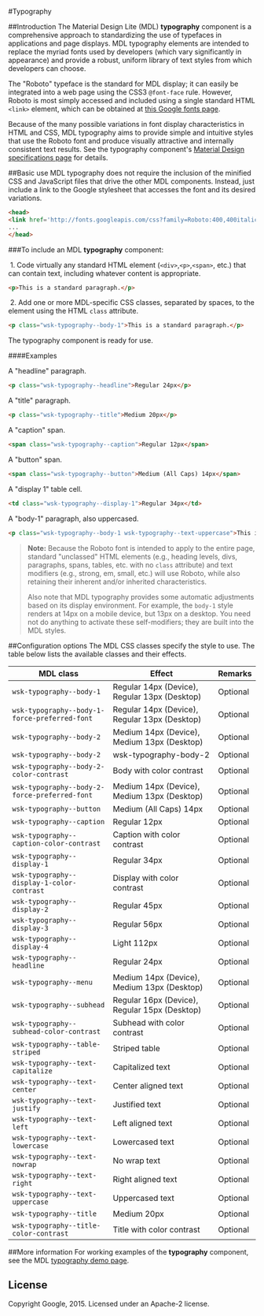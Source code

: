 #Typography

##Introduction
The Material Design Lite (MDL) **typography** component is a comprehensive approach to standardizing the use of typefaces in applications and page displays. MDL typography elements are intended to replace the myriad fonts used by developers (which vary significantly in appearance) and provide a robust, uniform library of text styles from which developers can choose. 

The "Roboto" typeface is the standard for MDL display; it can easily be integrated into a web page using the CSS3 `@font-face` rule. However, Roboto is most simply accessed and included using a single standard HTML `<link>` element, which can be obtained at [this Google fonts page](http://www.google.com/fonts#UsePlace:use/Collection:Roboto).

Because of the many possible variations in font display characteristics in HTML and CSS, MDL typography aims to provide simple and intuitive styles that use the Roboto font and produce visually attractive and internally consistent text results. See the typography component's [Material Design specifications page](http://www.google.com/design/spec/style/typography.html) for details. 

##Basic use
MDL typography does not require the inclusion of the minified CSS and JavaScript files that drive the other MDL components. Instead, just include a link to the Google stylesheet that accesses the font and its desired variations.
```html
<head>
<link href='http://fonts.googleapis.com/css?family=Roboto:400,400italic,500,500italic,700,700italic' rel='stylesheet' type='text/css'>
...
</head>
```

###To include an MDL **typography** component:

&nbsp;1. Code virtually any standard HTML element (`<div>`,`<p>`,`<span>`, etc.) that can contain text, including whatever content is appropriate.
```html
<p>This is a standard paragraph.</p>
```
&nbsp;2. Add one or more MDL-specific CSS classes, separated by spaces, to the element using the HTML `class` attribute.
```html
<p class="wsk-typography--body-1">This is a standard paragraph.</p>
```

The typography component is ready for use.

####Examples

A "headline" paragraph.

```html
<p class="wsk-typography--headline">Regular 24px</p>
```

A "title" paragraph.
```html
<p class="wsk-typography--title">Medium 20px</p>
```

A "caption" span.
```html
<span class="wsk-typography--caption">Regular 12px</span>
```

A "button" span.
```html
<span class="wsk-typography--button">Medium (All Caps) 14px</span>
```
A "display 1" table cell.
```html
<td class="wsk-typography--display-1">Regular 34px</td>
```
A "body-1" paragraph, also uppercased.
```html
<p class="wsk-typography--body-1 wsk-typography--text-uppercase">This is a standard paragraph, but uppercased.</p>
```

>**Note:** Because the Roboto font is intended to apply to the entire page, standard "unclassed" HTML elements (e.g., heading levels, divs, paragraphs, spans, tables, etc. with no `class` attribute) and text modifiers (e.g., strong, em, small, etc.) will use Roboto, while also retaining their inherent and/or inherited characteristics.
>
>Also note that MDL typography provides some automatic adjustments based on its display environment. For example, the `body-1` style renders at 14px on a mobile device, but 13px on a desktop. You need not do anything to activate these self-modifiers; they are built into the MDL styles.

##Configuration options
The MDL CSS classes specify the style to use. The table below lists the available classes and their effects.

| MDL class | Effect | Remarks |
|-----------|--------|---------|
| `wsk-typography--body-1` | Regular 14px (Device), Regular 13px (Desktop) | Optional |
| `wsk-typography--body-1-force-preferred-font` | Regular 14px (Device), Regular 13px (Desktop) | Optional |
| `wsk-typography--body-2` | Medium 14px (Device), Medium 13px (Desktop) | Optional |
| `wsk-typography--body-2` | wsk-typography-body-2 | Optional |
| `wsk-typography--body-2-color-contrast` | Body with color contrast | Optional |
| `wsk-typography--body-2-force-preferred-font` | Medium 14px (Device), Medium 13px (Desktop) | Optional |
| `wsk-typography--button` | Medium (All Caps) 14px | Optional |
| `wsk-typography--caption` | Regular 12px | Optional |
| `wsk-typography--caption-color-contrast` | Caption with color contrast | Optional |
| `wsk-typography--display-1` | Regular 34px | Optional |
| `wsk-typography--display-1-color-contrast` | Display with color contrast | Optional |
| `wsk-typography--display-2` | Regular 45px | Optional |
| `wsk-typography--display-3` | Regular 56px | Optional |
| `wsk-typography--display-4` | Light 112px | Optional |
| `wsk-typography--headline` | Regular 24px | Optional |
| `wsk-typography--menu` | Medium 14px (Device), Medium 13px (Desktop) | Optional |
| `wsk-typography--subhead` | Regular 16px (Device), Regular 15px (Desktop) | Optional |
| `wsk-typography--subhead-color-contrast` | Subhead with color contrast | Optional |
| `wsk-typography--table-striped` | Striped table| Optional |
| `wsk-typography--text-capitalize` | Capitalized text | Optional |
| `wsk-typography--text-center` | Center aligned text | Optional |
| `wsk-typography--text-justify` | Justified text | Optional |
| `wsk-typography--text-left` | Left aligned text | Optional |
| `wsk-typography--text-lowercase` | Lowercased text | Optional |
| `wsk-typography--text-nowrap` | No wrap text | Optional |
| `wsk-typography--text-right` | Right aligned text | Optional |
| `wsk-typography--text-uppercase` | Uppercased text | Optional |
| `wsk-typography--title` | Medium 20px | Optional |
| `wsk-typography--title-color-contrast` | Title with color contrast | Optional |

##More information
For working examples of the **typography** component, see the MDL [typography demo page](http://google.github.io/web-starter-kit/latest/styleguide/typography/demo.html).

## License

Copyright Google, 2015. Licensed under an Apache-2 license.

